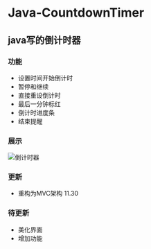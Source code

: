 # Java-CountdownTimer
## java写的倒计时器
### 功能
- 设置时间开始倒计时
- 暂停和继续
- 直接重设倒计时
- 最后一分钟标红
- 倒计时进度条
- 结束提醒
### 展示
 ![倒计时器](https://github.com/amazing-fish/Java-CountdownTimer/assets/71763696/e3682a9b-0e58-4dd1-b49f-73575cc3de2f)

### 更新
- 重构为MVC架构 11.30

### 待更新
- 美化界面
- 增加功能
